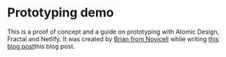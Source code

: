 # Prototyping demo

This is a proof of concept and a guide on prototyping with Atomic Design, Fractal and Netlify. It was created by [Brian from Novicell](https://www.novicell.dk/om-novicell/medarbejdere/brian-stefan-jensen/) while writing [this blog post](https://www.novicell.dk/blog/designsystemer-ux-og-frontend-kode-paa-lager/)this blog post</a>.
